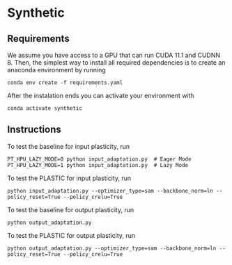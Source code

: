 # Synthetic

## Requirements

We assume you have access to a GPU that can run CUDA 11.1 and CUDNN 8. 
Then, the simplest way to install all required dependencies is to create an anaconda environment by running

```
conda env create -f requirements.yaml
```

After the instalation ends you can activate your environment with
```
conda activate synthetic
```

## Instructions

To test the baseline for input plasticity, run
```
PT_HPU_LAZY_MODE=0 python input_adaptation.py  # Eager Mode
PT_HPU_LAZY_MODE=1 python input_adaptation.py  # Lazy Mode
```

To test the PLASTIC for input plasticity, run
```
python input_adaptation.py --optimizer_type=sam --backbone_norm=ln --policy_reset=True --policy_crelu=True
```

To test the baseline for output plasticity, run
```
python output_adaptation.py 
```

To test the PLASTIC for output plasticity, run
```
python output_adaptation.py --optimizer_type=sam --backbone_norm=ln --policy_reset=True --policy_crelu=True
```





